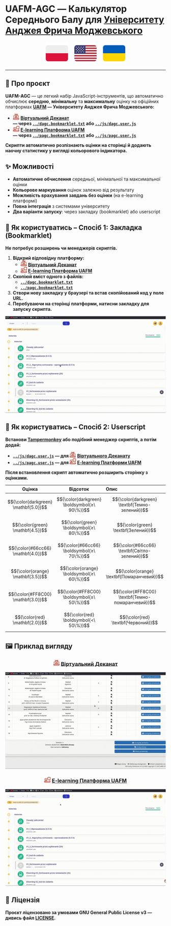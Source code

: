 # **UAFM-AGC** — **Калькулятор Середнього Балу для [Університету Анджея Фрича Моджевського](https://uafm.edu.pl/)**

<p align="center">
  <a href="pl.md"><img src="../assets/pl_icon.svg" width="70" alt="Polski"></a>
  &nbsp;&nbsp;&nbsp;
  <a href="../README.md"><img src="../assets/en_icon.svg" width="70" alt="English"></a>
  &nbsp;&nbsp;&nbsp;
  <a href="ua.md"><img src="../assets/ua_icon.svg" width="70" alt="Українська"></a>
</p>

---

## 📌 **Про проєкт**

**UAFM-AGC** — це легкий набір JavaScript-інструментів, що автоматично обчислює **середню**, **мінімальну** та **максимальну** оцінку на офіційних платформах **[UAFM](https://uafm.edu.pl/) — Університету Анджея Фрича Моджевського:**

- <img src="../assets/dziekanat.svg" width="20" alt="Віртуальний Деканат"> [**Віртуальний Деканат**](https://dziekanat.uafm.edu.pl)  
  **— через [`../dagc.bookmarklet.txt`](../dagc.bookmarklet.txt) або [`../js/dagc.user.js`](../js/dagc.user.js)**
- <img src="../assets/platforma.svg" width="20" alt="E-learning Платформа"> [**E-learning Платформа UAFM**](https://platforma.uafm.edu.pl)  
  **— через [`../pagc.bookmarklet.txt`](../pagc.bookmarklet.txt) або [`../js/pagc.user.js`](../js/pagc.user.js)**

**Скрипти автоматично розпізнають оцінки на сторінці й додають наочну статистику у вигляді кольорового індикатора.**

## ✨ **Можливості**

- **Автоматичне обчислення** середньої, мінімальної та максимальної оцінки
- **Кольорове маркування** оцінок залежно від результату
- **Можливість врахування завдань без оцінки** (на e-learning платформі)
- **Повна інтеграція** з системами університету
- **Два варіанти запуску**: через закладку (bookmarklet) або userscript

## 🔖 **Як користуватись – Спосіб 1: Закладка (Bookmarklet)**

**Не потребує розширень чи менеджерів скриптів.**

1. **Відкрий відповідну платформу:**
   - <img src="../assets/dziekanat.svg" width="20" alt="Віртуальний Деканат"> [**Віртуальний Деканат**](https://dziekanat.uafm.edu.pl)
   - <img src="../assets/platforma.svg" width="20" alt="E-learning Платформа"> [**E-learning Платформа UAFM**](https://platforma.uafm.edu.pl)
2. **Скопіюй вміст одного з файлів:**
   - [**`../dagc.bookmarklet.txt`**](../dagc.bookmarklet.txt)
   - [**`../pagc.bookmarklet.txt`**](../pagc.bookmarklet.txt)
3. **Створи нову закладку у браузері та встав скопійований код у поле URL.**
4. **Перебуваючи на сторінці платформи, натисни закладку для запуску скрипта.**

![bookmarklet](../assets/bookmarklet.gif)

## 🧠 **Як користуватись – Спосіб 2: Userscript**

**Встанови [Tampermonkey](https://www.tampermonkey.net/) або подібний менеджер скриптів, а потім додай:**

- **[`../js/dagc.user.js`](../js/dagc.user.js) — для <img src="../assets/dziekanat.svg" width="20" alt="Деканат"> [Віртуального Деканату](https://dziekanat.uafm.edu.pl)**
- **[`../js/pagc.user.js`](../js/pagc.user.js) — для <img src="../assets/platforma.svg" width="20" alt="Платформа"> [E-learning Платформи UAFM](https://platforma.uafm.edu.pl)**

**Після встановлення скрипт автоматично розширить сторінку з оцінками.**

<div align="center">

|  Оцінка | Відсоток    | Опис                               |
| :-----: | :----------:| :---------------------------------- |
| $${\color{darkgreen} \mathbf{5.0}}$$ | $${\color{darkgreen} \boldsymbol{≥\ 90\%}}$$ | $${\color{darkgreen} \textbf{Темно-зелений}}$$ |
| $${\color{green} \mathbf{4.5}}$$     | $${\color{green} \boldsymbol{≥\ 80\%}}$$     | $${\color{green} \textbf{Зелений}}$$          |
| $${\color{#66cc66} \mathbf{4.0}}$$   | $${\color{#66cc66} \boldsymbol{≥\ 70\%}}$$   | $${\color{#66cc66} \textbf{Світло-зелений}}$$ |
| $${\color{orange} \mathbf{3.5}}$$    | $${\color{orange} \boldsymbol{≥\ 60\%}}$$    | $${\color{orange} \textbf{Помаранчевий}}$$    |
| $${\color{#FF8C00} \mathbf{3.0}}$$   | $${\color{#FF8C00} \boldsymbol{≥\ 50\%}}$$   | $${\color{#FF8C00} \textbf{Темно-помаранчевий}}$$ |
| $${\color{red} \mathbf{2.0}}$$       | $${\color{red} \boldsymbol{<\ 50\%}}$$       | $${\color{red} \textbf{Червоний}}$$           |

</div>

## 🖼️ **Приклад вигляду**

<div align="center">

### <img src="../assets/dziekanat.svg" width="20" alt="Віртуальний Деканат"> [**Віртуальний Деканат**](https://dziekanat.uafm.edu.pl)

![Wirtualny Dziekanat](../assets/dagc.gif)

### <img src="../assets/platforma.svg" width="20" alt="E-learning Платформа"> [**E-learning Платформа UAFM**](https://platforma.uafm.edu.pl)

![Platforma E-learningowa](../assets/pagc.gif)

</div>

## 📝 **Ліцензія**

**Проєкт ліцензовано за умовами GNU General Public License v3 — дивись файл [**LICENSE**](../LICENSE).**
